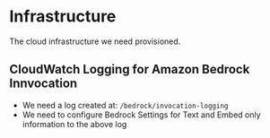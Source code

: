 # Infrastructure

The cloud infrastructure we need provisioned.

## CloudWatch Logging for Amazon Bedrock Innvocation

- We need a log created at: `/bedrock/invocation-logging`
- We need to configure Bedrock Settings for Text and Embed only information to the above log